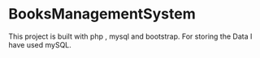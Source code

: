 # BooksManagementSystem
This project is built with php , mysql and bootstrap.
For storing the Data I have used mySQL.
